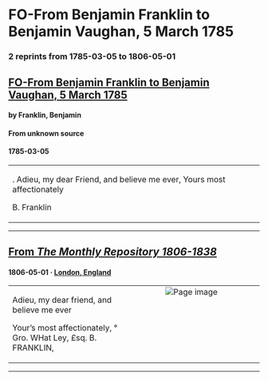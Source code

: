 
# FO-From Benjamin Franklin to Benjamin Vaughan, 5 March 1785

### 2 reprints from 1785-03-05 to 1806-05-01

## [FO-From Benjamin Franklin to Benjamin Vaughan, 5 March 1785](https://founders.archives.gov/documents/Franklin/01-43-02-0328)

#### by Franklin, Benjamin

#### From unknown source

#### 1785-03-05

<table style="width: 100%;"><tr><td style="width: 50%">

. Adieu, my dear Friend, and believe me ever, Yours most affectionately  
  
B. Franklin
</td></tr></table>

---

## [From _The Monthly Repository 1806-1838_](https://archive.org/details/sim_monthly-repository_1806-05_1_5/page/n32/mode/1up?view=theater)

#### 1806-05-01 &middot; [London, England](http://dbpedia.org/resource/London)

<table style="width: 100%;"><tr><td style="width: 50%">

  
  
Adieu, my dear friend, and believe me ever  
  
Your’s most affectionately, °  
Gro. WHat Ley, £sq. B. FRANKLIN,
</td><td style="width: 50%; max-height: 75%; margin: auto; display: block;">
<img alt="Page image" src="https://iiif.archive.org/iiif/sim_monthly-repository_1806-05_1_5&#0036;32/pct:15.760198,42.598935,61.248455,5.498478/600,/0/default.jpg"/>
</td>
</tr></table>

---


